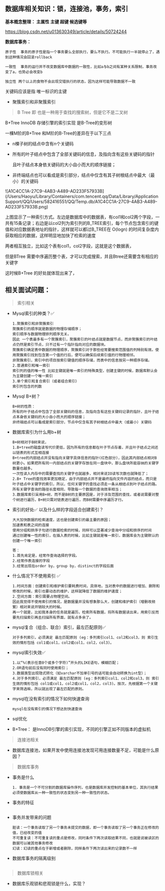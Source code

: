 ## 数据库相关知识：锁，连接池，事务，索引

**基本概念整理： 主属性 主键 超键 候选键等**

https://blog.csdn.net/u013630349/article/details/50724244

**数据库事务：**

```
原子性  事务的原子性是指一个事务要么全部执行，要么不执行。不可能执行一半就停止了，遇到这种情况会回滚rollback

一致性  事务的运行并不改变数据库中数据的一致性，比如a与b之间有某种关系限制，事务改变了a，也势必会改变b

独立性 两个以上的食物不会出现交错执行的状态，因为这样可能导致数据不一致

```

关键码应该是指 唯一标识的主键

- 聚簇索引和非聚簇索引

> B Tree 即 也是一种用于查找的搜索树，但是它不是二叉树

B+Tree InnoDB 存储引擎的索引实现 是B-Tree的变形树

一棵M阶的B+Tree 和M阶的B-Tree的差异在于以下三点

- n棵子树的结点中含有n个关键码

- 所有的叶子结点中包含了全部关键码的信息，及指向含有这些关键码的指针

  且叶子结点本身依关键码的大小自小而大的顺序链接；

- 非终端结点也可以看成是索引部分，结点中仅含有其子树根结点中最大（最小）的关键码



![A1C4CC1A-27C9-4AB3-A489-AD233F57933B](/Users/Haoyu/Library/Containers/com.tencent.qq/Data/Library/Application Support/QQ/Users/582416551/QQ/Temp.db/A1C4CC1A-27C9-4AB3-A489-AD233F57933B.png)

上图显示了一种索引方式。左边是数据库中的数据表，有col1和col2两个字段，一共有15条记录；右边是以col2列为索引列的B_TREE索引，每个节点包含索引的键值和对应数据表地址的指针，这样就可以都过B_TREE在 O(logn) 的时间复杂度内获取相应的数据，这样明显地加快了检索的速度

两者相互独立，比如这个表有col1，col2字段，这就是这个数据表，

但是BTree 需要中序遍历整个表，才可以完成搜索，并且Btree还需要含有相应的关键字

这时候B+Tree 的好处就体现出来了，





## 相关面试问题：

> 索引相关

- Mysql索引的种类？✅

  ```
  1.聚簇索引和非聚簇索引
  聚簇索引的顺序就是数据的物理存储顺序；
  索引顺序与数据物理排列顺序无关。
  因此 一个表最多有一个聚簇索引，聚簇索引的叶结点就是数据节点，而非聚簇索引的叶结点仍然是索引节点，只不过有一个指针指向对应的数据块。
  聚簇索引确定表中数据的物理顺序，聚簇索引对于那些经常要搜索范围值的列特别有效。使用聚簇索引找到包含第一个值的行后，便可以确保后续索引值的行物理相邻。
  非聚簇索引，索引中的项目按索引键值的顺序存储，而表中的信息按另一种顺序存储。
  2.普通索引和唯一索引
  索引列的值的唯一性 比如主键就是唯一索引的特殊类型，创建主键的时候，数据库默认会为主键创建一个唯一索引
  3.单个索引和复合索引（或者组合索引）
  索引列包含的列数
  ```

- Mysql B+树？

  ```
  B+树的性质：
  所有的叶子结点中包含了全部关键码的信息，及指向含有这些关键码记录的指针，且叶子结点本身依关键码的大小自小而大的顺序链接；
  非终端结点可以看成是索引部分，节点中仅含有其子树根结点中最大（或最小）关键码
  ```

- 数据库索引为什么用b+树

  ```
  B+树相对于B树来说，
  1.B+tree的磁盘读写代价更低，因为所有的信息都在叶子节点存着，并且叶子结点之间还以链表的形式互相连接
  B+tree的内部结点并没有指向关键字具体信息的指针(红色部分)，因此其内部结点相对B 树更小。如果把所有同一内部结点的关键字存放在同一盘块中，那么盘块所能容纳的关键字数量也越多。
  一次性读入内存中的需要查找的关键字也就越多，相对来说IO读写次数也就降低了；
  2.B+ Tree的查找效率更加稳定，由于内部结点并不是最终指向文件内容的结点，而只是叶子结点中关键字的索引，所以，任何关键字的查找必须走一条从根结点到叶子结点的路。
  所有关键字查询的路径长度相同，导致每一个数据的查询效率相当；
  3.数据库索引采用B+树，而不是B树的主要原因是，对于涉及范围的查找，或者说需要对整个树进行遍历，B+树只需对链表进行遍历，而B树需要中序遍历才行。
  ```

- 索引的好处✅  以及什么样的字段适合创建索引？

  ```
  大大加快数据的检索速度，这也是创建索引的最主要的原因；
  加速表和表之间的连接
  使用分组和排序子句进行数据检索的时候，同样可以显著减少查询中分组和排序的时间
  通过创建唯一性的索引，在插入表的时候，比如主键就是唯一索引，数据库会为主键默认的创建一个唯一索引
  
  答：
  1.首先肯定是，经常作查询选择的字段。
  2.经常作表连接的字段
  3.经常出现在order by，group by，distinct的字段后面
  ```

- 什么情况下不使用索引	✅

  ```
  1.时间方面：创建索引和维护索引要耗费时间，具体地，当对表中的数据进行增加、删除和修改的时候，索引也要动态的维护，这样就降低了数据的维护速度；
  2.空间方面：索引需要占物理空间。
  因此我觉得不使用索引的情况，是数据量并没有想象那么大，创建和维护索引（增删改频繁）相对来说开销较大的时候。
  再一个就是，比如我本身的任务就是遍历，检索所有数据，将所有数据读出来，用索引反而要先扫描索引再去扫描所有界面，就有点多余了。
  ```

- mysql复合（组合、联合）索引，最左匹配原则✅

  ```
  对于多列索引，必须满足 最左匹配原则 (eg：多列索引col1、col2和col3，则 索引生效的情形包括 col1或col1，col2或col1，col2，col3)。
  ```

- mysql索引失效✅

  ```
  1.以“%(表示任意0个或多个字符)”开头的LIKE语句，模糊匹配；
  2.OR语句前后没有同时使用索引；
  3.数据类型出现隐式转化（如varchar不加单引号的话可能会自动转换为int型）；
  4.对于多列索引，必须满足 最左匹配原则 (eg：多列索引col1、col2和col3，则 索引生效的情形包括 col1或col1，col2或col1，col2，col3)。按次，先根据第一个关键字来筛选嘛，所以就出现了最左匹配的原则。
  ```

- mysql在没有索引的情况下如何快速查询

  ```
  mysql在没有索引的情况下想达到快速查询
  ```

- sql优化



- B+Tree： 是InnoDB引擎的索引实现，不同的引擎正如不同版本的虚拟机

> 连接池相关

- 数据库连接池，如果开发中使用连接池发现可用连接数量不足，可能是什么原因？







> 数据库事务

- 事务是什么

  ```
  1. 事务是一个不可分割的数据库操作序列，也是数据库并发控制的基本单位，其执行结果必须使数据库从一种一致性的状态变到另一种一致性的状态。
  ```

- 事务的特征

  ```
  
  ```

  

- 事务并发带来的问题

  ```
  脏读：一个事务读取了另一个事务未提交的数据，即一个事务读取了另一个事务正在修改的值，已经改变的值
  不可重复读：不可重复读的重点是修改，同时条件下两次读取结果不同，也就是说被读区的数据可以被其他事务修改
  幻读：幻读的重点在于新增或者删除，同样条件下两次读出来的记录数不一样
  ```

- 数据库事务的隔离级别

  ```
  
  ```

  

> 数据库锁相关

- 数据库乐观锁和悲观锁是什么，实现？